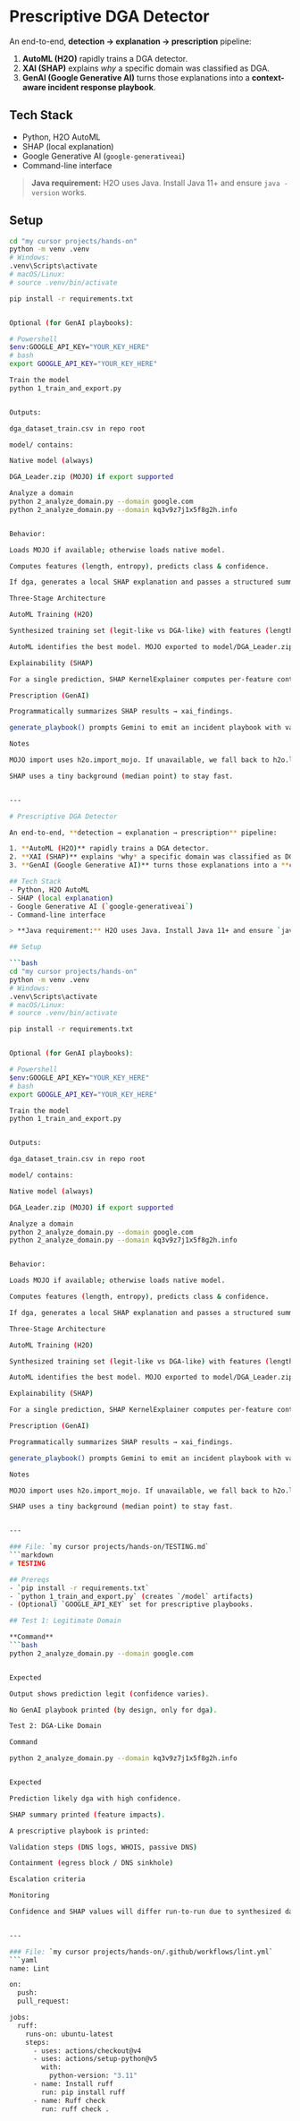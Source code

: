 # Prescriptive DGA Detector

An end-to-end, **detection → explanation → prescription** pipeline:

1. **AutoML (H2O)** rapidly trains a DGA detector.
2. **XAI (SHAP)** explains *why* a specific domain was classified as DGA.
3. **GenAI (Google Generative AI)** turns those explanations into a **context-aware incident response playbook**.

## Tech Stack
- Python, H2O AutoML
- SHAP (local explanation)
- Google Generative AI (`google-generativeai`)
- Command-line interface

> **Java requirement:** H2O uses Java. Install Java 11+ and ensure `java -version` works.

## Setup

```bash
cd "my cursor projects/hands-on"
python -m venv .venv
# Windows:
.venv\Scripts\activate
# macOS/Linux:
# source .venv/bin/activate

pip install -r requirements.txt


Optional (for GenAI playbooks):

# Powershell
$env:GOOGLE_API_KEY="YOUR_KEY_HERE"
# bash
export GOOGLE_API_KEY="YOUR_KEY_HERE"

Train the model
python 1_train_and_export.py


Outputs:

dga_dataset_train.csv in repo root

model/ contains:

Native model (always)

DGA_Leader.zip (MOJO) if export supported

Analyze a domain
python 2_analyze_domain.py --domain google.com
python 2_analyze_domain.py --domain kq3v9z7j1x5f8g2h.info


Behavior:

Loads MOJO if available; otherwise loads native model.

Computes features (length, entropy), predicts class & confidence.

If dga, generates a local SHAP explanation and passes a structured summary to Gemini to produce a prescriptive IR playbook (or a local fallback if no API key).

Three-Stage Architecture

AutoML Training (H2O)

Synthesized training set (legit-like vs DGA-like) with features (length, entropy).

AutoML identifies the best model. MOJO exported to model/DGA_Leader.zip when supported.

Explainability (SHAP)

For a single prediction, SHAP KernelExplainer computes per-feature contributions toward dga probability.

Prescription (GenAI)

Programmatically summarizes SHAP results → xai_findings.

generate_playbook() prompts Gemini to emit an incident playbook with validation, containment, and escalation steps.

Notes

MOJO import uses h2o.import_mojo. If unavailable, we fall back to h2o.load_model (native).

SHAP uses a tiny background (median point) to stay fast.


---

# Prescriptive DGA Detector

An end-to-end, **detection → explanation → prescription** pipeline:

1. **AutoML (H2O)** rapidly trains a DGA detector.
2. **XAI (SHAP)** explains *why* a specific domain was classified as DGA.
3. **GenAI (Google Generative AI)** turns those explanations into a **context-aware incident response playbook**.

## Tech Stack
- Python, H2O AutoML
- SHAP (local explanation)
- Google Generative AI (`google-generativeai`)
- Command-line interface

> **Java requirement:** H2O uses Java. Install Java 11+ and ensure `java -version` works.

## Setup

```bash
cd "my cursor projects/hands-on"
python -m venv .venv
# Windows:
.venv\Scripts\activate
# macOS/Linux:
# source .venv/bin/activate

pip install -r requirements.txt


Optional (for GenAI playbooks):

# Powershell
$env:GOOGLE_API_KEY="YOUR_KEY_HERE"
# bash
export GOOGLE_API_KEY="YOUR_KEY_HERE"

Train the model
python 1_train_and_export.py


Outputs:

dga_dataset_train.csv in repo root

model/ contains:

Native model (always)

DGA_Leader.zip (MOJO) if export supported

Analyze a domain
python 2_analyze_domain.py --domain google.com
python 2_analyze_domain.py --domain kq3v9z7j1x5f8g2h.info


Behavior:

Loads MOJO if available; otherwise loads native model.

Computes features (length, entropy), predicts class & confidence.

If dga, generates a local SHAP explanation and passes a structured summary to Gemini to produce a prescriptive IR playbook (or a local fallback if no API key).

Three-Stage Architecture

AutoML Training (H2O)

Synthesized training set (legit-like vs DGA-like) with features (length, entropy).

AutoML identifies the best model. MOJO exported to model/DGA_Leader.zip when supported.

Explainability (SHAP)

For a single prediction, SHAP KernelExplainer computes per-feature contributions toward dga probability.

Prescription (GenAI)

Programmatically summarizes SHAP results → xai_findings.

generate_playbook() prompts Gemini to emit an incident playbook with validation, containment, and escalation steps.

Notes

MOJO import uses h2o.import_mojo. If unavailable, we fall back to h2o.load_model (native).

SHAP uses a tiny background (median point) to stay fast.


---

### File: `my cursor projects/hands-on/TESTING.md`
```markdown
# TESTING

## Prereqs
- `pip install -r requirements.txt`
- `python 1_train_and_export.py` (creates `/model` artifacts)
- (Optional) `GOOGLE_API_KEY` set for prescriptive playbooks.

## Test 1: Legitimate Domain

**Command**
```bash
python 2_analyze_domain.py --domain google.com


Expected

Output shows prediction legit (confidence varies).

No GenAI playbook printed (by design, only for dga).

Test 2: DGA-Like Domain

Command

python 2_analyze_domain.py --domain kq3v9z7j1x5f8g2h.info


Expected

Prediction likely dga with high confidence.

SHAP summary printed (feature impacts).

A prescriptive playbook is printed:

Validation steps (DNS logs, WHOIS, passive DNS)

Containment (egress block / DNS sinkhole)

Escalation criteria

Monitoring

Confidence and SHAP values will differ run-to-run due to synthesized data and AutoML randomness, but should qualitatively match the above behavior.


---

### File: `my cursor projects/hands-on/.github/workflows/lint.yml`
```yaml
name: Lint

on:
  push:
  pull_request:

jobs:
  ruff:
    runs-on: ubuntu-latest
    steps:
      - uses: actions/checkout@v4
      - uses: actions/setup-python@v5
        with:
          python-version: "3.11"
      - name: Install ruff
        run: pip install ruff
      - name: Ruff check
        run: ruff check .
